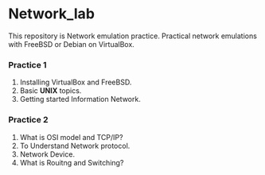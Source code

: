 # Network_lab
This repository is Network emulation practice.
Practical network emulations with FreeBSD or Debian on VirtualBox.
### Practice 1
1. Installing VirtualBox and FreeBSD.
2. Basic **UNIX** topics.
3. Getting started Information Network.
### Practice 2
1. What is OSI model and TCP/IP?
2. To Understand Network protocol.
3. Network Device.
4. What is Rouitng and Switching?
